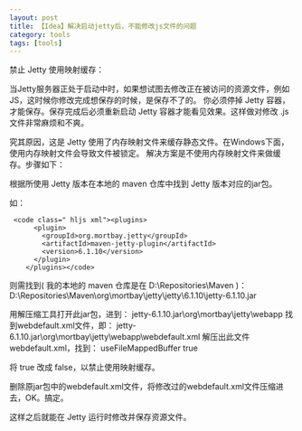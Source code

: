 ```yaml
---
layout: post
title: 【Idea】解决启动jetty后，不能修改js文件的问题
category: tools
tags: [tools]
---
```





禁止 Jetty 使用映射缓存：

当Jetty服务器正处于启动中时，如果想试图去修改正在被访问的资源文件，例如JS，这时候你修改完成想保存的时候，是保存不了的。
你必须停掉 Jetty 容器，才能保存。保存完成后必须重新启动 Jetty 容器才能看见效果。这样做对修改 .js文件非常麻烦和不爽。

究其原因，这是 Jetty 使用了内存映射文件来缓存静态文件。在Windows下面，使用内存映射文件会导致文件被锁定。
解决方案是不使用内存映射文件来做缓存。步骤如下：

根据所使用 Jetty 版本在本地的 maven 仓库中找到 Jetty 版本对应的jar包。

如：

     <code class=" hljs xml"><plugins>
          <plugin>
            <groupId>org.mortbay.jetty</groupId>
            <artifactId>maven-jetty-plugin</artifactId>
            <version>6.1.10</version>
          </plugin>
        </plugins></code>

则需找到( 我的本地的 maven 仓库是在 D:\Repositories\Maven )：
D:\Repositories\Maven\org\mortbay\jetty\jetty\6.1.10\jetty-6.1.10.jar

用解压缩工具打开此jar包，进到：
jetty-6.1.10.jar\org\mortbay\jetty\webapp
找到webdefault.xml文件，即： jetty-6.1.10.jar\org\mortbay\jetty\webapp\webdefault.xml
解压出此文件webdefault.xml，找到：
useFileMappedBuffer
true

将 true 改成 false，以禁止使用映射缓存。

删除原jar包中的webdefault.xml文件，将修改过的webdefault.xml文件压缩进去，OK。搞定。

这样之后就能在 Jetty 运行时修改并保存资源文件。

